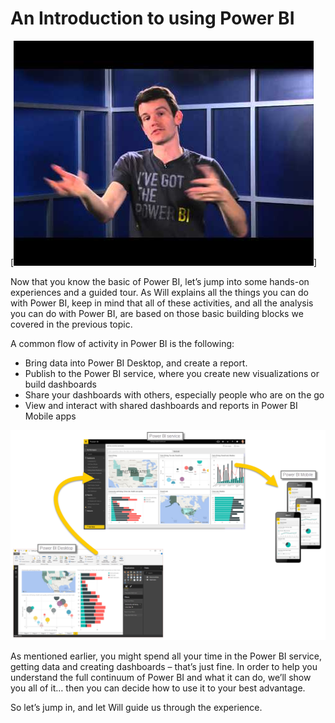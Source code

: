 <properties
   pageTitle="An Introduction to using Power BI"
   description="An Introduction to using Power BI"
   services="powerbi"
   documentationCenter=""
   authors="davidiseminger"
   manager="mblythe"
   editor=""
   tags=""
   featuredVideoId="1c01r_pAZdk"/>

<tags
   ms.service="powerbi"
   ms.devlang="NA"
   ms.topic="article"
   ms.tgt_pltfrm="NA"
   ms.workload="powerbi"
   ms.date="02/17/2016"
   ms.author="v-jescoo"/>

# An Introduction to using Power BI

[![Welcome to Power BI](./media/powerbi-learning-course0-article1/videothumb.jpg)]

Now that you know the basic of Power BI, let’s jump into some hands-on experiences and a guided tour. As Will explains all the things you can do with Power BI, keep in mind that all of these activities, and all the analysis you can do with Power BI, are based on those basic building blocks we covered in the previous topic.  

A common flow of activity in Power BI is the following:

-   Bring data into Power BI Desktop, and create a report.
-   Publish to the Power BI service, where you create new visualizations or build dashboards
-   Share your dashboards with others, especially people who are on the go
-   View and interact with shared dashboards and reports in Power BI Mobile apps

![](media/powerbi-learning-course0-article1/c0a1_1.png)

As mentioned earlier, you might spend all your time in the Power BI service, getting data and creating dashboards – that’s just fine. In order to help you understand the full continuum of Power BI and what it can do, we’ll show you all of it… then you can decide how to use it to your best advantage.

So let’s jump in, and let Will guide us through the experience.
